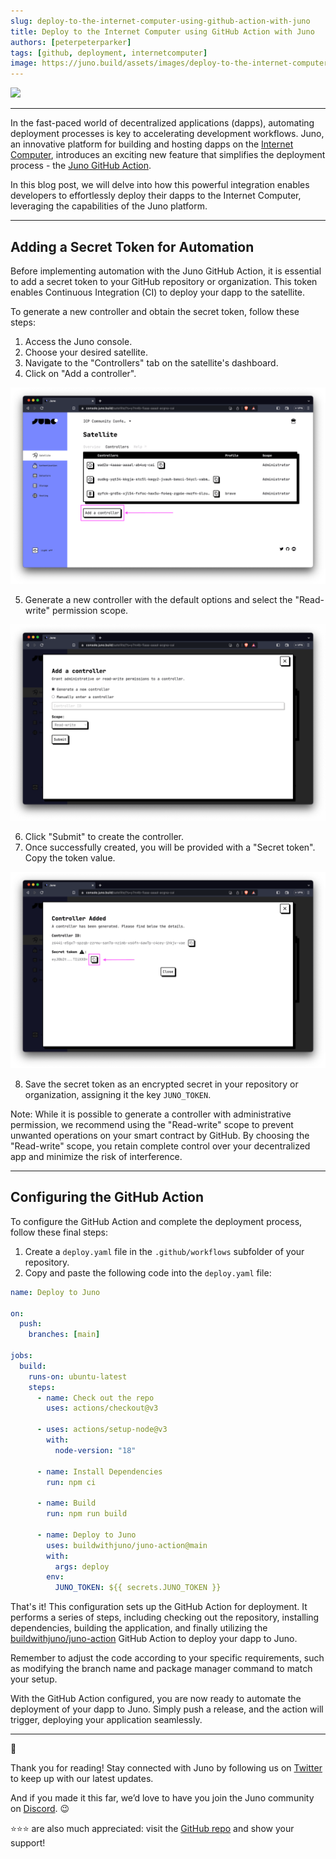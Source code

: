 ```yaml
---
slug: deploy-to-the-internet-computer-using-github-action-with-juno
title: Deploy to the Internet Computer using GitHub Action with Juno
authors: [peterpeterparker]
tags: [github, deployment, internetcomputer]
image: https://juno.build/assets/images/deploy-to-the-internet-computer-using-github-action-with-juno-social-image-ca0267dc772ba02aa9f7fc1246e5b274.png
---
```


![](./deploy-to-the-internet-computer-using-github-action-with-juno-social-image.png)

---

In the fast-paced world of decentralized applications (dapps), automating deployment processes is key to accelerating development workflows. Juno, an innovative platform for building and hosting dapps on the [Internet Computer](https://internetcomputer.org/), introduces an exciting new feature that simplifies the deployment process - the [Juno GitHub Action](https://github.com/marketplace/actions/github-action-for-juno).

In this blog post, we will delve into how this powerful integration enables developers to effortlessly deploy their dapps to the Internet Computer, leveraging the capabilities of the Juno platform.

<!--truncate-->

---

## Adding a Secret Token for Automation

Before implementing automation with the Juno GitHub Action, it is essential to add a secret token to your GitHub repository or organization. This token enables Continuous Integration (CI) to deploy your dapp to the satellite.

To generate a new controller and obtain the secret token, follow these steps:

1. Access the Juno console.
2. Choose your desired satellite.
3. Navigate to the "Controllers" tab on the satellite's dashboard.
4. Click on "Add a controller".

![Add a controller screenshot](./add-a-controller.png)

5. Generate a new controller with the default options and select the "Read-write" permission scope.

![Generate a controller screenshot](./generate-a-controller.png)

6. Click "Submit" to create the controller.
7. Once successfully created, you will be provided with a "Secret token". Copy the token value.

![Copy a controller screenshot](./copy-a-controller.png)

8. Save the secret token as an encrypted secret in your repository or organization, assigning it the key `JUNO_TOKEN`.

Note: While it is possible to generate a controller with administrative permission, we recommend using the "Read-write" scope to prevent unwanted operations on your smart contract by GitHub. By choosing the "Read-write" scope, you retain complete control over your decentralized app and minimize the risk of interference.

---

## Configuring the GitHub Action

To configure the GitHub Action and complete the deployment process, follow these final steps:

1. Create a `deploy.yaml` file in the `.github/workflows` subfolder of your repository.
2. Copy and paste the following code into the `deploy.yaml` file:

```yaml
name: Deploy to Juno

on:
  push:
    branches: [main]

jobs:
  build:
    runs-on: ubuntu-latest
    steps:
      - name: Check out the repo
        uses: actions/checkout@v3

      - uses: actions/setup-node@v3
        with:
          node-version: "18"

      - name: Install Dependencies
        run: npm ci

      - name: Build
        run: npm run build

      - name: Deploy to Juno
        uses: buildwithjuno/juno-action@main
        with:
          args: deploy
        env:
          JUNO_TOKEN: ${{ secrets.JUNO_TOKEN }}
```

That's it! This configuration sets up the GitHub Action for deployment. It performs a series of steps, including checking out the repository, installing dependencies, building the application, and finally utilizing the [buildwithjuno/juno-action](https://github.com/junobuild/juno-action) GitHub Action to deploy your dapp to Juno.

Remember to adjust the code according to your specific requirements, such as modifying the branch name and package manager command to match your setup.

With the GitHub Action configured, you are now ready to automate the deployment of your dapp to Juno. Simply push a release, and the action will trigger, deploying your application seamlessly.

---

👋

Thank you for reading! Stay connected with Juno by following us on [Twitter](https://twitter.com/junobuild) to keep up with our latest updates.

And if you made it this far, we’d love to have you join the Juno community on [Discord](https://discord.gg/wHZ57Z2RAG). 😉

⭐️⭐️⭐️ are also much appreciated: visit the [GitHub repo](https://github.com/junobuild/juno) and show your support!
